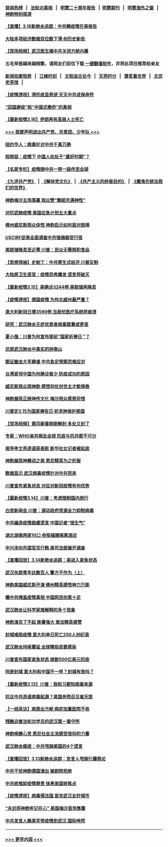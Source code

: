 #### [禁闻热榜](热点新闻.md?=0)  &nbsp;&nbsp;|&nbsp;&nbsp; [法轮功真相](https://github.com/gfw-breaker/truth/blob/master/README.md?=0) &nbsp;&nbsp;|&nbsp;&nbsp; [明慧二十周年报告](https://github.com/gfw-breaker/mh-reports/blob/master/README.md?=0) &nbsp;&nbsp;|&nbsp;&nbsp;[明慧期刊](https://github.com/gfw-breaker/mh-qikan) &nbsp;&nbsp;|&nbsp;&nbsp; [明慧海外之窗](https://github.com/gfw-breaker/mh-news/blob/master/README.md?=0) &nbsp;&nbsp;|&nbsp;&nbsp; [神韵特别报道](https://github.com/gfw-breaker/mh-news/blob/master/shenyun.md?=0)
#### [【直播】3.16新肺炎追踪：中共瞒疫情在美挨告](../pages/nf4514/n11944429.md?t=03162202) 
#### [大陆多项经济数据双位数下滑 创历史新低](../pages/nf4514/n11943386.md?t=03162202) 
#### [【现场视频】武汉医生揭中共关闭方舱内幕](../pages/nf4514/n11943071.md?t=03162202) 
#### 五毛举报越来越频繁，请网友们前往下载 [一键翻墙软件](https://github.com/gfw-breaker/ssr-accounts)，并将此项目推荐给亲友
#### [新闻拍案惊奇](https://github.com/gfw-breaker/banned-news/blob/master/pages/link4.md) &nbsp;&nbsp;|&nbsp;&nbsp; [江峰时刻](https://github.com/gfw-breaker/banned-news/blob/master/pages/link4.md) &nbsp;&nbsp;|&nbsp;&nbsp; [文昭谈古论今](https://github.com/gfw-breaker/banned-news/blob/master/pages/link4.md) &nbsp;&nbsp;|&nbsp;&nbsp; [天亮时分](https://github.com/gfw-breaker/banned-news/blob/master/pages/link4.md) &nbsp;&nbsp;|&nbsp;&nbsp; [萧茗看世界](https://github.com/gfw-breaker/banned-news/blob/master/pages/link4.md) &nbsp;&nbsp;|&nbsp;&nbsp; [北京老茶馆](https://github.com/gfw-breaker/banned-news/blob/master/pages/link4.md) &nbsp;&nbsp;|&nbsp;&nbsp; 
#### [【疫情透视】港抗疫显奇迹 天灭中共成保命符](../pages/nf4514/n11942593.md?t=03162202) 
#### [“回国避疫”和“中国式撤侨”的真相](../pages/nf4514/n11943372.md?t=03162202) 
#### [【最新疫情3.16】伊朗再有高层人士死亡](../pages/nf4514/n11942860.md?t=03162202) 
#### [>>> 我要声明退出共产党、共青团、少年队 <<<](https://github.com/begood0513/goodnews/blob/master/quit/letter.md) 
#### [纽约华人：病毒针对中共千真万确](../pages/nf4514/n11942905.md?t=03162202) 
#### [程晓容：疫情下 中国人权处于“最好时期”？](../pages/nf4514/n11943945.md?t=03162202) 
#### [【名家专栏】疫情随中共一带一路传至全球](../pages/nf4514/n11942858.md?t=03162202) 
#### [《九评共产党》](https://github.com/begood0513/9ping.md/blob/master/README.md) &nbsp;|&nbsp; [《解体党文化》](../../../../jtdwh.md/blob/master/README.md)  &nbsp;|&nbsp; [《共产主义的终极目的》](../../../../gczydzjmd.md/blob/master/README.md) &nbsp;|&nbsp; [《魔鬼在统治我们的世界》](../../../../mgztzwmdsj.md/blob/master/README.md) 
#### [神韵梅沙五场落幕 观众赞“舞蹈充满神性”](../pages/nf4514/n11943588.md?t=03162202) 
#### [对抗武肺疫情 美国应急计划五大重点](../pages/nf4514/n11943193.md?t=03162202) 
#### [佛州威尼斯观众体悟 神韵启示如何面对困境](../pages/nf4514/n11943563.md?t=03162202) 
#### [USCIRF促美全面调查中共强摘器官行径](../pages/nf4514/n11942904.md?t=03162202) 
#### [美联储降息至近零 川普：民众无需囤积食品](../pages/nf4514/n11943043.md?t=03162202) 
#### [【思想领袖】史帕丁：中共寄生式经济 川普反制](../pages/nf4514/n11805341.md?t=03162202) 
#### [大陆原卫生高官：疫情恐再爆发 谎言将破灭](../pages/nf4514/n11942229.md?t=03162202) 
#### [【最新疫情3.15】美确诊3244例 美联储再降息](../pages/nf4514/n11940988.md?t=03162202) 
#### [【疫情透视】德国疫情 为何北威州最严重？](../pages/nf4514/n11941122.md?t=03162202) 
#### [意大利新冠日增3590例 当局忧医疗系统将崩溃](../pages/nf4514/n11942691.md?t=03162202) 
#### [研究：武汉肺炎无症状患者病毒载量或更高](../pages/nf4514/n11942608.md?t=03162202) 
#### [夏小强：川普为何宣布提前“国家祈祷日 ”？](../pages/nf4514/n11941258.md?t=03162202) 
#### [还原武汉肺炎中真实的钟南山](../pages/nf4514/n11938593.md?t=03162202) 
#### [图证蝗虫大军肆虐 中共急定预案恐难应对](../pages/nf4514/n11942373.md?t=03162202) 
#### [台湾紧邻中国为何确诊极少 防疫成功的原因](../pages/nf4514/n11940819.md?t=03162202) 
#### [威尼斯观众观神韵 感悟仰仗创世主才能得救](../pages/nf4514/n11942195.md?t=03162202) 
#### [神韵展现正统神传文化 梅沙观众感恩珍惜](../pages/nf4514/n11941925.md?t=03162202) 
#### [川普定3.15为国家祷告日 祈求神保护美国](../pages/nf4514/n11941475.md?t=03162202) 
#### [【现场视频】黄冈蕲春刚刚解封 多处又封了](../pages/nf4514/n11941108.md?t=03162202) 
#### [专家：WHO亲共祸及全球 抗疫与抗共密不可分](../pages/nf4514/n11935110.md?t=03162202) 
#### [报导李文亮造谣获表彰 新华社女记者被起底](../pages/nf4514/n11939689.md?t=03162202) 
#### [神韵展现神舞动之美 悉尼精英为之折服](../pages/nf4514/n11940887.md?t=03162202) 
#### [数据显示 武汉病毒疫情针对中共而来](../pages/nf4514/n11940697.md?t=03162202) 
#### [川普宣布紧急状态 对应对新冠疫情有何优势](../pages/nf4514/n11940632.md?t=03162202) 
#### [【最新疫情3.14】川普：考虑限制国内旅行](../pages/nf4514/n11939189.md?t=03162202) 
#### [白宫新闻会 川普：调动政府资源全力抑制病毒](../pages/nf4514/n11940558.md?t=03162202) 
#### [中共编造疫情趋缓谎言 中国记者“很生气”](../pages/nf4514/n11940605.md?t=03162202) 
#### [湖北湖南两家10口 命殒福建隔离酒店](../pages/nf4514/n11940419.md?t=03162202) 
#### [中兴涉向外国官员行贿 美司法部展开调查](../pages/nf4514/n11940378.md?t=03162202) 
#### [【直播回放】3.14新肺炎追踪：美进入紧急状态](../pages/nf4514/n11940229.md?t=03162202) 
#### [武汉失踪青年达数百人 警方不作为（上）](../pages/nf4514/n11939304.md?t=03162202) 
#### [神韵美国威尼斯开演 佛州精英感悟神力万能](../pages/nf4514/n11939847.md?t=03162202) 
#### [曝中共掩盖疫情真相 中国网民创意十足](../pages/nf4514/n11939039.md?t=03162202) 
#### [武汉肺炎让科学家难解释的多个现象](../pages/nf4514/n11938553.md?t=03162202) 
#### [神韵演员了不起 能量强大 南法精英盛赞](../pages/nf4514/n11939368.md?t=03162202) 
#### [封城难阻疫情 意大利单日死亡250人创纪录](../pages/nf4514/n11939185.md?t=03162202) 
#### [武汉肺炎持续蔓延 全球哪些政要感染](../pages/nf4514/n11938672.md?t=03162202) 
#### [川普宣布国家紧急状态 拨款500亿美元抗疫](../pages/nf4514/n11939032.md?t=03162202) 
#### [同是封城 意大利和中国不一样？封城有效吗？](../pages/nf4514/n11938855.md?t=03162202) 
#### [【最新疫情3.13】川普：我和习都知病毒来源](../pages/nf4514/n11936755.md?t=03162202) 
#### [抗议中共造谣病毒起源？美国务院召见崔天凯](../pages/nf4514/n11938747.md?t=03162202) 
#### [【一线采访】病患出方舱 病症加重医院不收](../pages/nf4514/n11938627.md?t=03162202) 
#### [残酷迫害法轮功学员的武汉第一看守所](../pages/nf4514/n11935225.md?t=03162202) 
#### [神韵唤醒心灵 悉尼社会主流感受信仰的力量](../pages/nf4514/n11938756.md?t=03162202) 
#### [武汉肺炎瘟疫：中共甩锅美国的4个谎言](../pages/nf4514/n11938370.md?t=03162202) 
#### [【直播回放】3.13新肺炎追踪：发言人甩锅引爆舆论](../pages/nf4514/n11938042.md?t=03162202) 
#### [中共干扰神韵德国演出 被剧院拒绝](../pages/nf4514/n11927987.md?t=03162202) 
#### [中共欲推卸疫情罪责 抹黑美国转焦点](../pages/nf4514/n11937702.md?t=03162202) 
#### [【疫情透视】病毒侵法国 首攻武汉友好城市](../pages/nf4514/n11933899.md?t=03162202) 
#### [“永远将神韵牢记在心” 美国梅沙首场售罄](../pages/nf4514/n11937517.md?t=03162202) 
#### [中共发言人赖美军带疫情到武汉 国际哗然](../pages/nf4514/n11936484.md?t=03162202) 

----
#### [ >>> 更早内容 <<< ](../indexes/nf4514-earlier.md)
